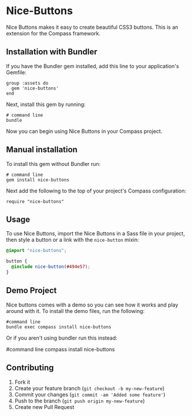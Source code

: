 # Nice-Buttons

Nice Buttons makes it easy to create beautiful CSS3 buttons. This is an extension for the Compass framework.

## Installation with Bundler

If you have the Bundler gem installed, add this line to your application's Gemfile:

    group :assets do
      gem 'nice-buttons'
    end

Next, install this gem by running:

    # command line
    bundle

Now you can begin using Nice Buttons in your Compass project.

## Manual installation

To install this gem without Bundler run:

    # command line
    gem install nice-buttons

Next add the following to the top of your project's Compass configuration:

    require "nice-buttons"

## Usage

To use Nice Buttons, import the Nice Buttons in a Sass file in your project, then style a button or a link with the `nice-button` mixin:

``` scss
@import "nice-buttons";

button {
  @include nice-button(#494e57);
}
```

## Demo Project

Nice buttons comes with a demo so you can see how it works and play around with it. To install the demo files, run the following:

    #command line
    bundle exec compass install nice-buttons

Or if you aren't using bundler run this instead:

   #command line
   compass install nice-buttons

## Contributing

1. Fork it
2. Create your feature branch (`git checkout -b my-new-feature`)
3. Commit your changes (`git commit -am 'Added some feature'`)
4. Push to the branch (`git push origin my-new-feature`)
5. Create new Pull Request
